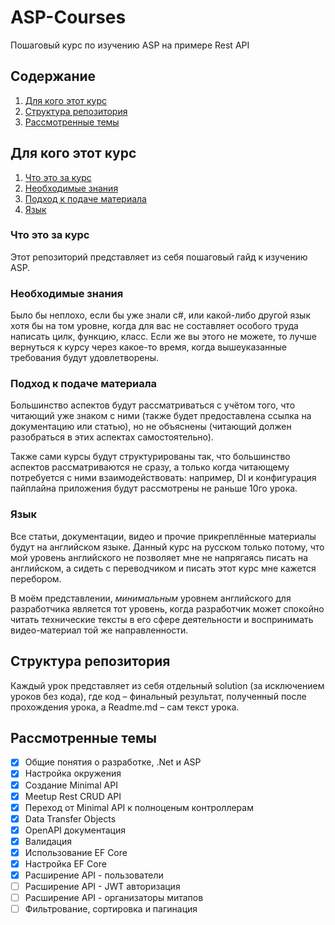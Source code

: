 # ASP-Courses

Пошаговый курс по изучению ASP на примере Rest API


## Содержание

1. [Для кого этот курс](#Для-кого-этот-курс)
2. [Структура репозитория](#Структура-репозитория)
3. [Рассмотренные темы](#Рассмотренные-темы)


## Для кого этот курс

1. [Что это за курс](#Что-это-за-курс)
2. [Необходимые знания](#Необходимые-знания)
3. [Подход к подаче материала](#Подход-к-подаче-материала)
4. [Язык](#Язык)

### Что это за курс

Этот репозиторий представляет из себя пошаговый гайд к изучению ASP.

### Необходимые знания

Было бы неплохо, если бы уже знали c#, или какой-либо другой язык хотя бы на том уровне, когда для вас не составляет
особого труда написать цилк, функцию, класс. Если же вы этого не можете, то лучше вернуться к курсу через какое-то
время, когда вышеуказанные требования будут удовлетворены.

### Подход к подаче материала

Большинство аспектов будут рассматриваться с учётом того, что читающий уже знаком с ними (также будет предоставлена
ссылка на документацию или статью), но не объяснены (читающий должен разобраться в этих аспектах самостоятельно).

Также сами курсы будут структурированы так, что большинство аспектов рассматриваются не сразу, а только когда читающему
потребуется с ними взаимодействовать: например, DI и конфигурация пайплайна приложения будут рассмотрены не раньше 10го
урока.

### Язык

Все статьи, документации, видео и прочие прикреплённые материалы будут на английском языке. Данный курс на русском
только потому, что мой уровень английского не позволяет мне не напрягаясь писать на английском, а сидеть с переводчиком
и писать этот курс мне кажется перебором.

В моём представлении, *минимальным* уровнем английского для разработчика является тот уровень, когда разработчик может
спокойно читать технические тексты в его сфере деятельности и воспринимать видео-материал той же направленности.


## Структура репозитория

Каждый урок представляет из себя отдельный solution (за исключением уроков без кода), где код – финальный результат,
полученный после прохождения урока, а Readme.md – сам текст урока.


## Рассмотренные темы

- [x] Общие понятия о разработке, .Net и ASP
- [x] Настройка окружения
- [x] Создание Minimal API
- [x] Meetup Rest CRUD API
- [x] Переход от Minimal API к полноценым контроллерам
- [x] Data Transfer Objects
- [x] OpenAPI документация
- [x] Валидация
- [x] Использование EF Core
- [x] Настройка EF Core
- [x] Расширение API - пользователи
- [ ] Расширение API - JWT авторизация
- [ ] Расширение API - организаторы митапов
- [ ] Фильтрование, сортировка и пагинация
